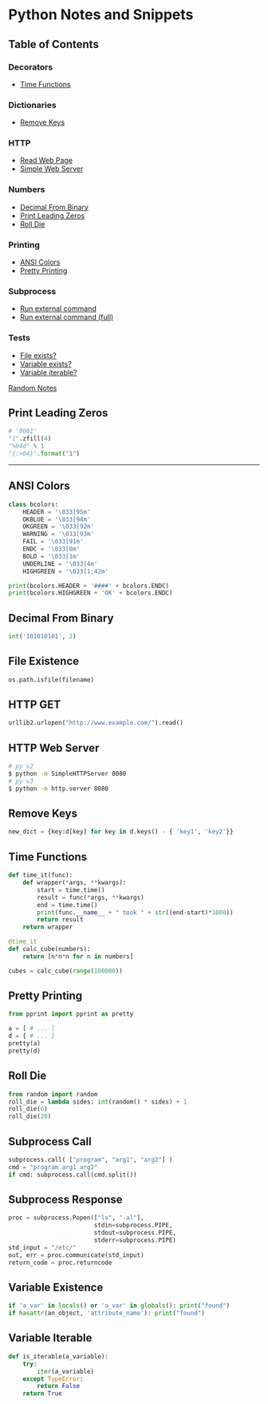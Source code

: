 # Python Notes and Snippets

## Table of Contents

### Decorators
  * [Time Functions](#time-functions)
### Dictionaries
  * [Remove Keys](#remove-keys)
### HTTP
  * [Read Web Page](#http-get)
  * [Simple Web Server](#http-web-server)
### Numbers
  * [Decimal From Binary](#decimal-from-binary)
  * [Print Leading Zeros](#print-leading-zeros)
  * [Roll Die](#roll-die)
### Printing
  * [ANSI Colors](#ansi-colors)
  * [Pretty Printing](#pretty-printing)
### Subprocess
  * [Run external command](#subprocess-call)
  * [Run external command (full)](#subprocess-response)
### Tests
  * [File exists?](#file-existence)
  * [Variable exists?](#variable-existence)
  * [Variable iterable?](#variable-iterable)


[Random Notes](notes.py)

## Print Leading Zeros

```python
# '0001'
"1".zfill(4)
"%04d" % 1
"{:>04}".format("1")

```
----

## ANSI Colors

```python
class bcolors:
    HEADER = '\033[95m'
    OKBLUE = '\033[94m'
    OKGREEN = '\033[92m'
    WARNING = '\033[93m'
    FAIL = '\033[91m'
    ENDC = '\033[0m'
    BOLD = '\033[1m'
    UNDERLINE = '\033[4m'
    HIGHGREEN = '\033[1;42m'

print(bcolors.HEADER + '####' + bcolors.ENDC)
print(bcolors.HIGHGREEN + 'OK' + bcolors.ENDC)
```

## Decimal From Binary

```python
int('101010101', 2)
```

## File Existence

```python
os.path.isfile(filename)
```

## HTTP GET

```python
urllib2.urlopen("http://www.example.com/").read()
```

## HTTP Web Server

```bash
# py v2
$ python -m SimpleHTTPServer 8080
# py v3
$ python -m http.server 8080
```

## Remove Keys

```python
new_dict = {key:d[key] for key in d.keys() - { 'key1', 'key2'}}
```

## Time Functions

```python
def time_it(func):
    def wrapper(*args, **kwargs):
        start = time.time()
        result = func(*args, **kwargs)
        end = time.time()
        print(func.__name__ + " took " + str((end-start)*1000))
        return result
    return wrapper

@time_it
def calc_cube(numbers):
    return [n*n*n for n in numbers]

cubes = calc_cube(range(100000))
```

## Pretty Printing

```python
from pprint import pprint as pretty

a = [ # ... ]
d = { # ... }
pretty(a)
pretty(d)
```

## Roll Die

```python
from random import random
roll_die = lambda sides: int(random() * sides) + 1
roll_die(6)
roll_die(20)
```

## Subprocess Call

```python
subprocess.call( ["program", "arg1", "arg2"] )
cmd = "program arg1 arg2"
if cmd: subprocess.call(cmd.split())
```

## Subprocess Response

```python
proc = subprocess.Popen(["ls", "-al"],
                        stdin=subprocess.PIPE,
                        stdout=subprocess.PIPE,
                        stderr=subprocess.PIPE)
std_input = "/etc/"
out, err = proc.communicate(std_input)
return_code = proc.returncode
```

## Variable Existence

```python
if 'a_var' in locals() or 'a_var' in globals(): print("found")
if hasattr(an_object, 'attribute_name'): print("found")
```

## Variable Iterable

```python
def is_iterable(a_variable):
    try:
        iter(a_variable)
    except TypeError:
        return False
    return True
```
